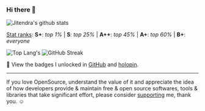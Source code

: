 ### Hi there 👋

![Jitendra's github stats](https://github-readme-stats.vercel.app/api?username=adhocore&show_icons=true&count_private=true&include_all_commits=true&theme=transparent)

[Stat ranks](https://github.com/anuraghazra/github-readme-stats#github-stats-card): **S+**: _top 1%_ | **S**: _top 25%_ | **A++**: _top 45%_ | **A+**: _top 60%_ | **B+**: _everyone_

![Top Lang's](https://github-readme-stats.vercel.app/api/top-langs/?username=adhocore&theme=transparent&layout=compact&langs_count=7)
![GitHub Streak](https://github-readme-streak-stats.herokuapp.com?user=adhocore&theme=transparent)

🔖 View the badges I unlocked in [GitHub](https://github.com/adhocore?tab=achievements) and [holopin](https://www.holopin.io/@adhocore#badges).

---
If you love OpenSource, understand the value of it and appreciate the idea of how developers provide & maintain free & open source softwares,
tools & libraries that take significant effort, please consider [supporting](https://github.com/sponsors/adhocore) me, thank you. ☺️

<!--
**adhocore/adhocore** is a ✨ _special_ ✨ repository because its `README.md` (this file) appears on your GitHub profile.

Here are some ideas to get you started:

- 🔭 I’m currently working on ...
- 🌱 I’m currently learning ...
- 👯 I’m looking to collaborate on ...
- 🤔 I’m looking for help with ...
- 💬 Ask me about ...
- 📫 How to reach me: ...
- 😄 Pronouns: ...
- ⚡ Fun fact: ...
-->
